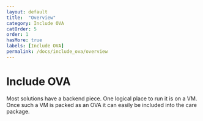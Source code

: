 ```yaml
---
layout: default
title:  "Overview"
category: Include OVA
catOrder: 5
order: 1
hasMore: true
labels: [Include OVA]
permalink: /docs/include_ova/overview
---
```

# Include OVA
Most solutions have a backend piece. One logical place to run it is on a VM. Once such a VM is packed as an OVA it can easily be included into the care package.
